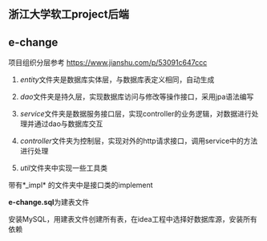 ## 浙江大学软工project后端
## e-change

项目组织分层参考 https://www.jianshu.com/p/53091c647ccc

1. *entity*文件夹是数据库实体层，与数据库表定义相同，自动生成

2. *dao*文件夹是持久层，实现数据库访问与修改等操作接口，采用jpa语法编写

3. *service*文件夹是数据服务接口层，实现controller的业务逻辑，对数据进行处理并通过dao与数据库交互

4. *controller*文件夹为控制层，实现对外的http请求接口，调用service中的方法进行处理

5. *util*文件夹中实现一些工具类

带有*_impl* 的文件夹中是接口类的implement

**e-change.sql**为建表文件

安装MySQL，用建表文件创建所有表，在idea工程中选择好数据库源，安装所有依赖
